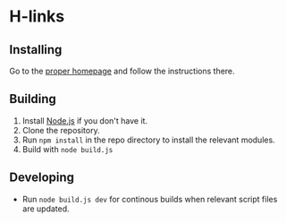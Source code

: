 # H-links

## Installing

Go to the [proper homepage](https://dnsev-h.github.io/h-links/) and follow the instructions there.

## Building

1. Install [Node.js](https://nodejs.org/) if you don't have it.
2. Clone the repository.
3. Run `npm install` in the repo directory to install the relevant modules.
3. Build with `node build.js`

## Developing

* Run `node build.js dev` for continous builds when relevant script files are updated.
